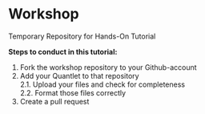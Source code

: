 # Workshop
Temporary Repository for Hands-On Tutorial

__Steps to conduct in this tutorial:__  
1. Fork the workshop repository to your Github-account  
2. Add your Quantlet to that repository  
2.1. Upload your files and check for completeness  
2.2. Format those files correctly  
3. Create a pull request

